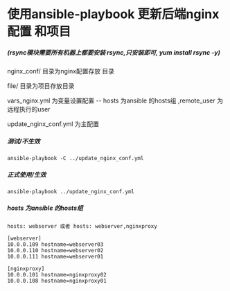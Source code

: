# 使用ansible-playbook 更新后端nginx配置 和项目
##### (rsync模块需要所有机器上都要安装 rsync,只安装即可, yum install rsync -y)

nginx_conf/ 目录为nginx配置存放 目录

file/ 目录为项目存放目录

vars_nginx.yml 为变量设置配置
-- hosts 为ansible 的hosts组 ,remote_user 为远程执行的user

update_nginx_conf.yml 为主配置





##### 测试/不生效
```
ansible-playbook -C ../update_nginx_conf.yml
```


##### 正式使用/生效
```
ansible-playbook ../update_nginx_conf.yml
```

##### hosts 为ansible 的hosts组
```
hosts: webserver 或者 hosts: webserver,nginxproxy

[webserver]
10.0.0.109 hostname=webserver03
10.0.0.110 hostname=webserver02
10.0.0.111 hostname=webserver01

[nginxproxy]
10.0.0.101 hostname=nginxproxy02
10.0.0.108 hostname=nginxproxy01

```
